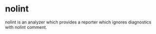 # nolint
nolint is an analyzer which provides a reporter which ignores diagnostics with nolint comment.
